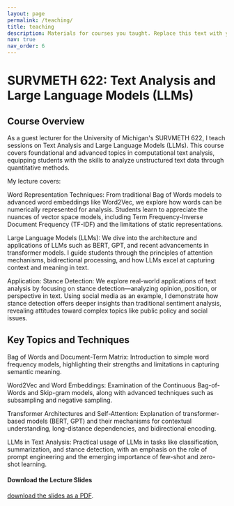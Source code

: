 ```yaml
---
layout: page
permalink: /teaching/
title: teaching
description: Materials for courses you taught. Replace this text with your description.
nav: true
nav_order: 6
---
```


# SURVMETH 622: Text Analysis and Large Language Models (LLMs)
## Course Overview
As a guest lecturer for the University of Michigan's SURVMETH 622, I teach sessions on Text Analysis and Large Language Models (LLMs). This course covers foundational and advanced topics in computational text analysis, equipping students with the skills to analyze unstructured text data through quantitative methods.

My lecture covers:

Word Representation Techniques: From traditional Bag of Words models to advanced word embeddings like Word2Vec, we explore how words can be numerically represented for analysis. Students learn to appreciate the nuances of vector space models, including Term Frequency-Inverse Document Frequency (TF-IDF) and the limitations of static representations.

Large Language Models (LLMs): We dive into the architecture and applications of LLMs such as BERT, GPT, and recent advancements in transformer models. I guide students through the principles of attention mechanisms, bidirectional processing, and how LLMs excel at capturing context and meaning in text.

Application: Stance Detection: We explore real-world applications of text analysis by focusing on stance detection—analyzing opinion, position, or perspective in text. Using social media as an example, I demonstrate how stance detection offers deeper insights than traditional sentiment analysis, revealing attitudes toward complex topics like public policy and social issues.

## Key Topics and Techniques
Bag of Words and Document-Term Matrix: Introduction to simple word frequency models, highlighting their strengths and limitations in capturing semantic meaning.

Word2Vec and Word Embeddings: Examination of the Continuous Bag-of-Words and Skip-gram models, along with advanced techniques such as subsampling and negative sampling.

Transformer Architectures and Self-Attention: Explanation of transformer-based models (BERT, GPT) and their mechanisms for contextual understanding, long-distance dependencies, and bidirectional encoding.

LLMs in Text Analysis: Practical usage of LLMs in tasks like classification, summarization, and stance detection, with an emphasis on the role of prompt engineering and the emerging importance of few-shot and zero-shot learning.


#### Download the Lecture Slides

[download the slides as a PDF](/assets/pdf/text_analysis_2024W.pdf).